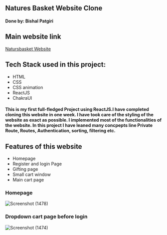 ## Natures Basket Website Clone
#### Done by: Bishal Patgiri
## Main website link
[Natursbasket Website](https://www.naturesbasket.co.in/)
## Tech Stack used in this project:
- HTML
- CSS
- CSS animation
- ReactJS
- ChakraUI
#### This is my first full-fledged Project using ReactJS.I have completed cloning this website in one week. I have took care of the styling of the website as exact as possible. I implemented most of the functionalities of the website. In this project I have leaned many concpepts line Private Route, Routes, Authentication, sorting, filtering etc.
## Features of this website
- Homepage
- Register and login Page
- Gifting page
- Small cart window
- Main cart page

### Homepage
![Screenshot (1478)](https://user-images.githubusercontent.com/103960628/198090451-5338ca63-2ed5-4160-ac99-04b0adae18c9.png)

### Dropdown cart page before login
![Screenshot (1474)](https://user-images.githubusercontent.com/103960628/199081666-5925e313-a79b-4e00-9356-979b806bbac6.png)

